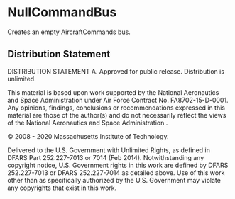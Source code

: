 # NullCommandBus

Creates an empty AircraftCommands bus.

## Distribution Statement

DISTRIBUTION STATEMENT A. Approved for public release. Distribution is unlimited.

This material is based upon work supported by the National Aeronautics and Space Administration under Air Force Contract No. FA8702-15-D-0001. Any opinions, findings, conclusions or recommendations expressed in this material are those of the author(s) and do
 not necessarily reflect the views of the National Aeronautics and Space Administration .

© 2008 - 2020 Massachusetts Institute of Technology.

Delivered to the U.S. Government with Unlimited Rights, as defined in DFARS Part 252.227-7013 or 7014 (Feb 2014). Notwithstanding any copyright notice, U.S. Government rights in this work are defined by DFARS 252.227-7013 or DFARS 252.227-7014 as detailed above.
 Use of this work other than as specifically authorized by the U.S. Government may violate any copyrights that exist in this work.